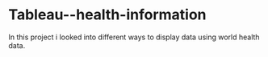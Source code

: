 # Tableau--health-information
In this project i looked into different ways to display data using world health data.


